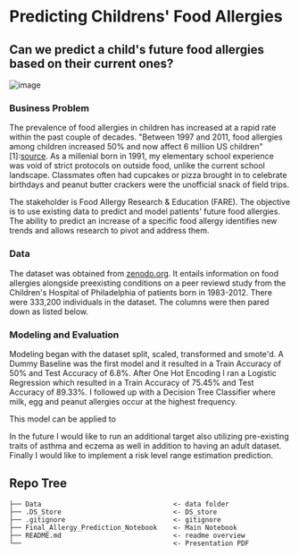 # Predicting Childrens' Food Allergies

## Can we predict a child's future food allergies based on their current ones?

![image](https://user-images.githubusercontent.com/53787104/164481141-ea428cd1-d350-4e63-983f-addaf19b694b.png)

### Business Problem

The prevalence of food allergies in children has increased at a rapid rate within the past couple of decades. "Between 1997 and 2011, food allergies among children increased 50% and now affect 6 million US children" [1]:[source](https://community.kidswithfoodallergies.org/blog/10-shareable-images-for-food-allergy-awareness-week-1). 
As a millenial born in 1991, my elementary school experience was void of strict protocols on outside food, unlike the current school landscape. Classmates often had cupcakes or pizza brought in to celebrate birthdays and peanut butter crackers were the unofficial snack of field trips.

The stakeholder is Food Allergy Research & Education (FARE). The objective is to use existing data to predict and model patients' future food allergies. The ability to predict an increase of a specific food allergy identifies new trends and allows research to pivot and address them.

### Data

The dataset was obtained from [zenodo.org](https://zenodo.org/record/44529#.YmAFlZPMIiz). It entails information on food allergies alongside preexisting conditions on a peer reviewd study from the Children's Hospital of Philadelphia of patients born in 1983-2012. 
There were 333,200 individuals in the dataset. The columns were then pared down as listed below.

### Modeling and Evaluation

Modeling began with the dataset split, scaled, transformed and smote'd.
A Dummy Baseline was the first model and it resulted in a Train Accuracy of 50% and Test Accuracy of 6.8%. After One Hot Encoding I ran a Logistic Regression which resulted in a Train Accuracy of 75.45% and Test Accuracy of 89.33%. I followed up with a Decision Tree Classifier where milk, egg and peanut allergies occur at the highest frequency.

This model can be applied to 

In the future I would like to run an additional target also utilizing pre-existing traits of asthma and eczema as well in addition to having an adult dataset. Finally I would like to implement a risk level range estimation prediction.



## Repo Tree
```
├── Data                                 <- data folder
├── .DS_Store                            <- DS_store
├── .gitignore                           <- gitignore
├── Final_Allergy_Prediction_Notebook    <- Main Notebook
├── README.md                            <- readme overview
└──                                      <- Presentation PDF
```
